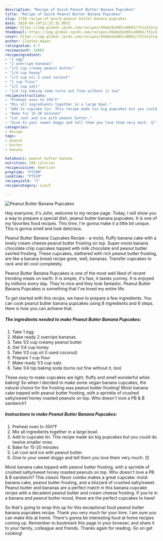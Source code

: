 ```yaml
---
description: "Recipe of Quick Peanut Butter Banana Pupcakes"
title: "Recipe of Quick Peanut Butter Banana Pupcakes"
slug: 1746-recipe-of-quick-peanut-butter-banana-pupcakes
date: 2020-08-14T12:32:35.897Z
image: https://img-global.cpcdn.com/recipes/49abe5ed85ce8093/751x532cq70/peanut-butter-banana-pupcakes-recipe-main-photo.jpg
thumbnail: https://img-global.cpcdn.com/recipes/49abe5ed85ce8093/751x532cq70/peanut-butter-banana-pupcakes-recipe-main-photo.jpg
cover: https://img-global.cpcdn.com/recipes/49abe5ed85ce8093/751x532cq70/peanut-butter-banana-pupcakes-recipe-main-photo.jpg
author: Clayton Hayes
ratingvalue: 4.7
reviewcount: 14882
recipeingredient:
- "1 egg"
- "2 overripe bananas"
- "1/2 cup creamy peanut butter"
- "1/4 cup honey"
- "1/3 cup oil I used coconut"
- "1 cup flour"
- "1/3 cup oats"
- "1/4 tsp baking soda turns out fine without it too"
recipeinstructions:
- "Preheat oven to 350°F"
- "Mix all ingredients together in a large bowl."
- "Add to cupcake tin. This recipe made six big pupcakes but you could do twelve smaller ones."
- "Bake for 15-20 minutes"
- "Let cool and ice with peanut butter."
- "Give to your sweet doggo and tell them you love them very much. 😊"
categories:
- Recipe
tags:
- peanut
- butter
- banana

katakunci: peanut butter banana 
nutrition: 288 calories
recipecuisine: American
preptime: "PT29M"
cooktime: "PT51M"
recipeyield: "3"
recipecategory: Lunch

---
```



![Peanut Butter Banana Pupcakes](https://img-global.cpcdn.com/recipes/49abe5ed85ce8093/751x532cq70/peanut-butter-banana-pupcakes-recipe-main-photo.jpg)

Hey everyone, it's John, welcome to my recipe page. Today, I will show you a way to prepare a special dish, peanut butter banana pupcakes. It is one of my favorites food recipes. This time, I'm gonna make it a little bit unique. This is gonna smell and look delicious.

Peanut Butter Banana Cupcakes Recipe - a moist, fluffy banana cake with a lovely cream cheese peanut butter frosting on top. Super-moist banana chocolate chip cupcakes topped with milk chocolate and peanut butter swirled frosting. These cupcakes, slathered with rich peanut butter frosting, are like a banana bread recipe gone, well, bananas. Transfer cupcakes to rack and let cool completely.

Peanut Butter Banana Pupcakes is one of the most well liked of recent trending meals on earth. It is simple, it's fast, it tastes yummy. It is enjoyed by millions every day. They're nice and they look fantastic. Peanut Butter Banana Pupcakes is something that I've loved my entire life.


To get started with this recipe, we have to prepare a few ingredients. You can cook peanut butter banana pupcakes using 8 ingredients and 6 steps. Here is how you can achieve that.

<!--inarticleads1-->

##### The ingredients needed to make Peanut Butter Banana Pupcakes:

1. Take 1 egg
1. Make ready 2 overripe bananas
1. Take 1/2 cup creamy peanut butter
1. Get 1/4 cup honey
1. Take 1/3 cup oil (I used coconut)
1. Prepare 1 cup flour
1. Make ready 1/3 cup oats
1. Take 1/4 tsp baking soda (turns out fine without it, too)


These easy to make cupcakes are light, fluffy and smell wonderful while baking! So when I decided to make some vegan banana cupcakes, the natural choice for the frosting was peanut butter frosting! Moist banana cake topped with peanut butter frosting, with a sprinkle of crushed salty/sweet honey roasted peanuts on top. Who doesn&#39;t love a PB &amp; B sandwich? 

<!--inarticleads2-->

##### Instructions to make Peanut Butter Banana Pupcakes:

1. Preheat oven to 350°F
1. Mix all ingredients together in a large bowl.
1. Add to cupcake tin. This recipe made six big pupcakes but you could do twelve smaller ones.
1. Bake for 15-20 minutes
1. Let cool and ice with peanut butter.
1. Give to your sweet doggo and tell them you love them very much. 😊


Moist banana cake topped with peanut butter frosting, with a sprinkle of crushed salty/sweet honey roasted peanuts on top. Who doesn&#39;t love a PB &amp; B sandwich? This classic flavor combo makes a great cupcake: moist banana cake, peanut butter frosting, and a blizzard of crushed salty/sweet. Peanut butter and bananas are a perfect match in this banana cupcake recipe with a decadent peanut butter and cream cheese frosting. If you&#39;re in a banana and peanut butter mood, these are the perfect cupcakes to have! 

So that's going to wrap this up for this exceptional food peanut butter banana pupcakes recipe. Thank you very much for your time. I am sure you can make this at home. There's gonna be interesting food at home recipes coming up. Remember to bookmark this page in your browser, and share it to your family, colleague and friends. Thanks again for reading. Go on get cooking!
